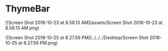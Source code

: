 # ThymeBar

![Screen Shot 2018-10-23 at 8.58.13 AM](assets/Screen Shot 2018-10-23 at 8.58.13 AM.png)

![Screen Shot 2018-10-25 at 8.27.56 PM](../../../Desktop/Screen Shot 2018-10-25 at 8.27.56 PM.png)
